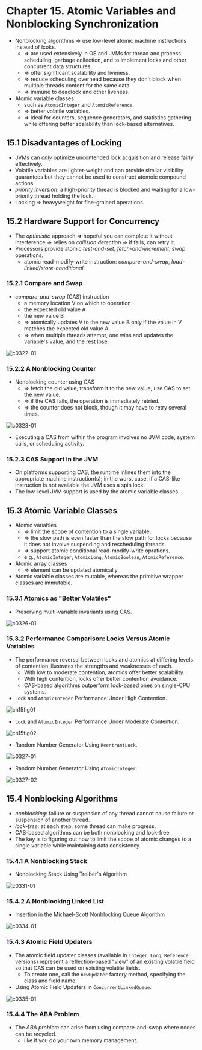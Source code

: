 # Chapter 15. Atomic Variables and Nonblocking Synchronization

* Nonblocking algorithms => use low-level atomic machine instructions instead of lcoks.
  * => are used extensively in OS and JVMs for thread and process scheduling, garbage collection, and to implement locks and other concurrent data structures.
  * => offer significant scalability and liveness.
  * => reduce scheduling overhead because they don't block when multiple threads content for the same data.
  * => immune to deadlock and other liveness.
* Atomic variable classes
  * such as `AtomicInteger` and `AtomicReference`.
  * => better volatile variables.
  * => ideal for counters, sequence generators, and statistics gathering while offering better scalability than lock-based alternatives.

## 15.1 Disadvantages of Locking

* JVMs can *only* optimize uncontended lock acquisition and release fairly effectively.
* Volatile variables are lighter-weight and can provide similar visibility guarantees but they cannot be used to construct atomoic compound actions.
* *priority inversion*: a high-priority thread is blocked and waiting for a low-priority thread holding the lock.
* Locking => heavyweight for fine-grained operations.

## 15.2 Hardware Support for Concurrency

* The *optimistic* approach => hopeful you can complete it without interference => relies on *collision detection* => if fails, can retry it.
* Processors provide atomic *test-and-set*, *fetch-and-increment*, *swap* operations.
  * atomic read-modify-write instruction: *compare-and-swap*, *load-linked/store-conditional*.

### 15.2.1 Compare and Swap

* *compare-and-swap* (CAS) instruction
  * a memory location V on which to operation
  * the expected old value A
  * the new value B
  * => atomically updates V to the new value B only if the value in V matches the expected old value A.
  * => when multiple threads attempt, one wins and updates the variable's value, and the rest lose.

![c0322-01](images/15%20Atomic%20Variables%20and%20Nonblocking%20Synchronization/c0322-01.jpg)

### 15.2.2 A Nonblocking Counter

* Nonblocking counter using CAS
  * => fetch the old value, transform it to the new value, use CAS to set the new value.
  * => if the CAS fails, the operation is immediately retried.
  * => the counter does not block, though it may have to retry several times.

![c0323-01](images/15%20Atomic%20Variables%20and%20Nonblocking%20Synchronization/c0323-01.jpg)

* Executing a CAS from within the program involves no JVM code, system calls, or scheduling activity.

### 15.2.3 CAS Support in the JVM

* On platforms supporting CAS, the runtime inlines them into the appropriate machine instruction(s); in the worst case, if a CAS-like instruction is not available the JVM uses a spin lock.
* The low-level JVM support is used by the atomic variable classes.

## 15.3 Atomic Variable Classes

* Atomic variables
  * => limit the scope of contention to a single variable.
  * => the slow path is even faster than the slow path for locks because it does not involve suspending and rescheduling threads.
  * => support atomic conditional read-modify-write oprations.
  * e.g., `AtomicInteger`, `AtomicLong`, `AtomicBoolean`, `AtomicReference`.
* Atomic array classes
  * => element can be updated atomically.
* Atomic variable classes are mutable, whereas the primitive wrapper classes are immutable.

### 15.3.1 Atomics as "Better Volatiles"

* Preserving multi-variable invariants using CAS.

![c0326-01](images/15%20Atomic%20Variables%20and%20Nonblocking%20Synchronization/c0326-01.jpg)

### 15.3.2 Performance Comparison: Locks Versus Atomic Variables

* The performance reversal between locks and atomics at differing levels of contention illustrates the strengths and weaknesses of each.
  * With low to moderate contention, atomics offer better scalability.
  * With high contention, locks offer better contention avoidance.
  * CAS-based algorithms outperform lock-based ones on single-CPU systems.
* `Lock` and `AtomicInteger` Performance Under High Contention.

![ch15fig01](images/15%20Atomic%20Variables%20and%20Nonblocking%20Synchronization/ch15fig01.gif)

* `Lock` and `AtomicInteger` Performance Under Moderate Contention.

![ch15fig02](images/15%20Atomic%20Variables%20and%20Nonblocking%20Synchronization/ch15fig02.gif)

* Random Number Generator Using `ReentrantLock`.

![c0327-01](images/15%20Atomic%20Variables%20and%20Nonblocking%20Synchronization/c0327-01.jpg)

* Random Number Generator Using `AtomicInteger`.

![c0327-02](images/15%20Atomic%20Variables%20and%20Nonblocking%20Synchronization/c0327-02.jpg)

## 15.4 Nonblocking Algorithms

* *nonblocking*: failure or suspension of any thread cannot cause failure or suspension of another thread.
* *lock-free*: at each step, some thread can make progress.
* CAS-based algorithms can be both nonblocking and lock-free.
* The key is to figuring out how to limit the scope of atomic changes to a single variable while maintaining data consistency.

### 15.4.1 A Nonblocking Stack

* Nonblocking Stack Using Treiber's Algorithm

![c0331-01](images/15%20Atomic%20Variables%20and%20Nonblocking%20Synchronization/c0331-01.jpg)

### 15.4.2 A Nonblocking Linked List

* Insertion in the Michael-Scott Nonblocking Queue Algorithm

![c0334-01](images/15%20Atomic%20Variables%20and%20Nonblocking%20Synchronization/c0334-01.jpg)

### 15.4.3 Atomic Field Updaters

* The atomic field updater classes (available in `Integer`, `Long`, `Reference` versions) represent a reflection-based "view" of an existing volatile field so that CAS can be used on existing volatile fields.
  * To create one, call the `newUpdater` factory method, specifying the class and field name.
* Using Atomic Field Updaters in `ConcurrentLinkedQueue`.

![c0335-01](images/15%20Atomic%20Variables%20and%20Nonblocking%20Synchronization/c0335-01.jpg)

### 15.4.4 The ABA Problem

* The *ABA problem* can arise from using compare-and-swap where nodes can be recycled.
  * like if you do your own memory management.
